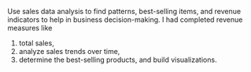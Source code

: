 Use sales data analysis to find patterns, best-selling items, and revenue indicators to help in business decision-making.
I had  completed revenue measures like
1. total sales,
2. analyze sales trends over time,
3. determine the best-selling products, and build visualizations.
